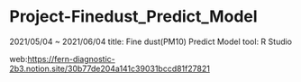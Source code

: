 # Project-Finedust_Predict_Model


2021/05/04 ~ 2021/06/04
title: Fine dust(PM10) Predict Model
tool: R Studio

web:https://fern-diagnostic-2b3.notion.site/30b77de204a141c39031bccd81f27821
